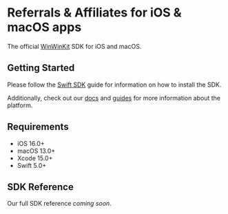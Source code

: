 # Referrals & Affiliates for iOS & macOS apps

The official [WinWinKit](https://winwinkit.com) SDK for iOS and macOS.

## Getting Started

Please follow the [Swift SDK](https://winwinkit.com/docs/sdk/swift-sdk) guide for information on how to install the SDK.

Additionally, check out our [docs](https://winwinkit.com/docs) and [guides](https://winwinkit.com/guides) for more information about the platform.

## Requirements

- iOS 16.0+
- macOS 13.0+
- Xcode 15.0+
- Swift 5.0+

## SDK Reference

Our full SDK reference _coming soon_.
